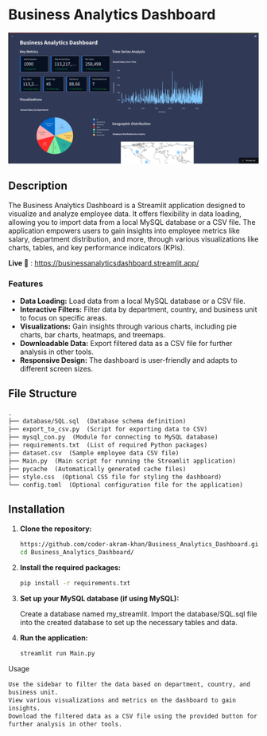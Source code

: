 # Business Analytics Dashboard
![Box Plot](https://github.com/coder-akram-khan/Business_Analytics_Dashboard/blob/main/dash.png?raw=true)
## Description

The Business Analytics Dashboard is a Streamlit application designed to visualize and analyze employee data. 
It offers flexibility in data loading, allowing you to import data from a local MySQL database or a CSV file. 
The application empowers users to gain insights into employee metrics like salary, department distribution, and more, 
through various visualizations like charts, tables, and key performance indicators (KPIs).
 
**Live 🔴**
 : https://businessanalyticsdashboard.streamlit.app/


### Features

- **Data Loading:** Load data from a local MySQL database or a CSV file.
- **Interactive Filters:** Filter data by department, country, and business unit to focus on specific areas.
- **Visualizations:** Gain insights through various charts, including pie charts, bar charts, heatmaps, and treemaps.
- **Downloadable Data:** Export filtered data as a CSV file for further analysis in other tools.
- **Responsive Design:** The dashboard is user-friendly and adapts to different screen sizes.

## File Structure

    .
    ├── database/SQL.sql  (Database schema definition)
    ├── export_to_csv.py  (Script for exporting data to CSV)
    ├── mysql_con.py  (Module for connecting to MySQL database)
    ├── requirements.txt  (List of required Python packages)
    ├── dataset.csv  (Sample employee data CSV file)
    ├── Main.py  (Main script for running the Streamlit application)
    ├── pycache  (Automatically generated cache files)
    ├── style.css  (Optional CSS file for styling the dashboard)
    └── config.toml  (Optional configuration file for the application)


## Installation

1. **Clone the repository:**

   ```bash
   https://github.com/coder-akram-khan/Business_Analytics_Dashboard.git
   cd Business_Analytics_Dashboard/  

2. **Install the required packages:**
   ```bash
   pip install -r requirements.txt

3. **Set up your MySQL database (if using MySQL):**

    Create a database named my_streamlit.
    Import the database/SQL.sql file into the created database to set up the necessary tables and data.

2. **Run the application:**
   ```bash
   streamlit run Main.py

Usage

    Use the sidebar to filter the data based on department, country, and business unit.
    View various visualizations and metrics on the dashboard to gain insights.
    Download the filtered data as a CSV file using the provided button for further analysis in other tools.


